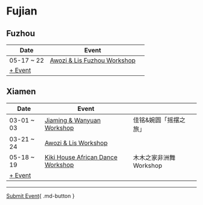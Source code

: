 # Fujian

## Fuzhou
| Date | Event | |
| --- | --- | --- |
| 05-17 ~ 22 | [Awozi & Lis Fuzhou Workshop](awozi-n-lis-fuzhou-workshop.md) |  |
| [+ Event](https://github.com/swingdance/events/issues/new?assignees=&labels=add+event&projects=&template=02-add_entity.yml&title=Add%20Event%3A%20zh_CN%20%E2%80%A2%20%3CName%3E&region=zh_CN&province=Fujian&city=Fuzhou&org_id=)

## Xiamen
| Date | Event | |
| --- | --- | --- |
| 03-01 ~ 03 | [Jiaming & Wanyuan Workshop](xiamen-jiaming-n-wanyuan-workshop.md) | 佳铭&婉圆「摇摆之旅」 |
| 03-21 ~ 24 | [Awozi & Lis Workshop](xiamen-awozi-n-lis-workshop.md) |  |
| 05-18 ~ 19 | [Kiki House African Dance Workshop](xiamen-kiki-house-african-dance-workshop.md) | 木木之家非洲舞 Workshop |
| [+ Event](https://github.com/swingdance/events/issues/new?assignees=&labels=add+event&projects=&template=02-add_entity.yml&title=Add%20Event%3A%20zh_CN%20%E2%80%A2%20%3CName%3E&region=zh_CN&province=Fujian&city=Xiamen&org_id=)

---

[Submit Event](https://github.com/swingdance/events/issues/new?assignees=&labels=add+event&projects=&template=02-add_entity.yml&title=Add%20Event%3A%20zh_CN%20%E2%80%A2%20%3CName%3E&region=zh_CN&province=Fujian&city=&org_id=){ .md-button }
